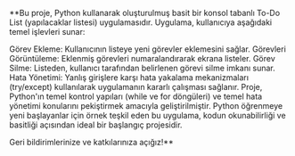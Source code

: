 **Bu proje, Python kullanarak oluşturulmuş basit bir konsol tabanlı To-Do List (yapılacaklar listesi) uygulamasıdır. Uygulama, kullanıcıya aşağıdaki temel işlevleri sunar:

Görev Ekleme: Kullanıcının listeye yeni görevler eklemesini sağlar.
Görevleri Görüntüleme: Eklenmiş görevleri numaralandırarak ekrana listeler.
Görev Silme: Listeden, kullanıcı tarafından belirlenen görevi silme imkanı sunar.
Hata Yönetimi: Yanlış girişlere karşı hata yakalama mekanizmaları (try/except) kullanılarak uygulamanın kararlı çalışması sağlanır.
Proje, Python'ın temel kontrol yapıları (while ve for döngüleri) ve temel hata yönetimi konularını pekiştirmek amacıyla geliştirilmiştir. Python öğrenmeye yeni başlayanlar için örnek teşkil eden bu uygulama, kodun okunabilirliği ve basitliği açısından ideal bir başlangıç projesidir.

Geri bildirimlerinize ve katkılarınıza açığız!**
